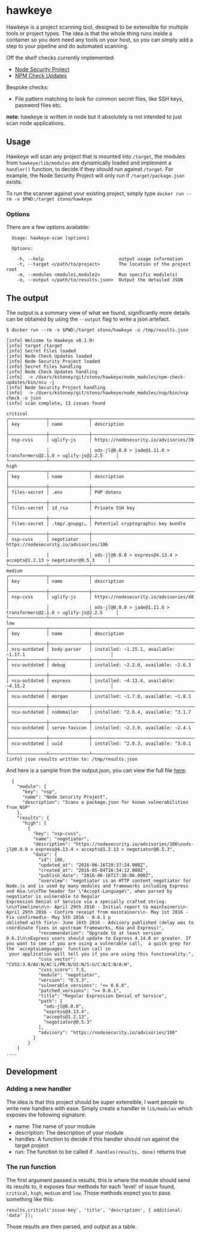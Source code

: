 # hawkeye
Hawkeye is a project scanning tool, designed to be extensible for multiple tools or project types.  The idea is that the whole thing runs inside a container so you dont need any tools on your host, so you can simply add a step to your pipeline and do automated scanning.

Off the shelf checks currently implemented:

  - [Node Security Project](https://github.com/nodesecurity/nsp)
  - [NPM Check Updates](https://github.com/tjunnone/npm-check-updates)

Bespoke checks:

  - File pattern matching to look for common secret files, like SSH keys, password files etc.

__note__: hawkeye is written in node but it absolutely is not intended to just scan node applications.

## Usage
Hawkeye will scan any project that is mounted into `/target`, the modules from `hawkeye/lib/modules` are dynamically loaded and implement a `handler()` function, to decide if they should run against `/target`.  For example, the Node Security Project will only run if `/target/package.json` exists.

To run the scanner against your existing project, simply type `docker run --rm -v $PWD:/target stono/hawkeye`

### Options
There are a few options available:

```
  Usage: hawkeye-scan [options]

  Options:

    -h, --help                            output usage information
    -t, --target </path/to/project>       The location of the project root
    -m, --modules <module1,module2>       Run specific module(s)
    -o, --output </path/to/results.json>  Output the detailed JSON
```

## The output
The output is a summary view of what we found, significantly more details can be obtained by using the `--output` flag to write a json artefact.

```
$ docker run --rm -v $PWD:/target stono/hawkeye -o /tmp/results.json

[info] Welcome to Hawkeye v0.1.0!
[info] target /target
[info] Secret Files loaded
[info] Node Check Updates loaded
[info] Node Security Project loaded
[info] Secret Files handling
[info] Node Check Updates handling
[info]  -> /Users/kstoney/git/stono/hawkeye/node_modules/npm-check-updates/bin/ncu -j
[info] Node Security Project handling
[info]  -> /Users/kstoney/git/stono/hawkeye/node_modules/nsp/bin/nsp check -o json
[info] scan complete, 13 issues found

critical
┌──────────────┬───────────────┬───────────────────────────────────────────────────────────────────────┐
│ key          │ name          │ description                                                           │
├──────────────┼───────────────┼───────────────────────────────────────────────────────────────────────┤
│ nsp-cvss     │ uglify-js     │ https://nodesecurity.io/advisories/39                                 │
│              │               │ ods-jl@0.0.0 > jade@1.11.0 > transformers@2.1.0 > uglify-js@2.2.5     │
└──────────────┴───────────────┴───────────────────────────────────────────────────────────────────────┘
high
┌──────────────┬───────────────┬───────────────────────────────────────────────────────────────────────┐
│ key          │ name          │ description                                                           │
├──────────────┼───────────────┼───────────────────────────────────────────────────────────────────────┤
│ files-secret │ .env          │ PHP dotenv                                                            │
├──────────────┼───────────────┼───────────────────────────────────────────────────────────────────────┤
│ files-secret │ id_rsa        │ Private SSH key                                                       │
├──────────────┼───────────────┼───────────────────────────────────────────────────────────────────────┤
│ files-secret │ .tmp/.gnupg/… │ Potential cryptographic key bundle                                    │
├──────────────┼───────────────┼───────────────────────────────────────────────────────────────────────┤
│ nsp-cvss     │ negotiator    │ https://nodesecurity.io/advisories/106                                │
│              │               │ ods-jl@0.0.0 > express@4.13.4 > accepts@1.2.13 > negotiator@0.5.3     │
└──────────────┴───────────────┴───────────────────────────────────────────────────────────────────────┘
medium
┌──────────────┬───────────────┬───────────────────────────────────────────────────────────────────────┐
│ key          │ name          │ description                                                           │
├──────────────┼───────────────┼───────────────────────────────────────────────────────────────────────┤
│ nsp-cvss     │ uglify-js     │ https://nodesecurity.io/advisories/48                                 │
│              │               │ ods-jl@0.0.0 > jade@1.11.0 > transformers@2.1.0 > uglify-js@2.2.5     │
└──────────────┴───────────────┴───────────────────────────────────────────────────────────────────────┘
low
┌──────────────┬───────────────┬───────────────────────────────────────────────────────────────────────┐
│ key          │ name          │ description                                                           │
├──────────────┼───────────────┼───────────────────────────────────────────────────────────────────────┤
│ ncu-outdated │ body-parser   │ installed: ~1.15.1, available: ~1.17.1                                │
├──────────────┼───────────────┼───────────────────────────────────────────────────────────────────────┤
│ ncu-outdated │ debug         │ installed: ~2.2.0, available: ~2.6.3                                  │
├──────────────┼───────────────┼───────────────────────────────────────────────────────────────────────┤
│ ncu-outdated │ express       │ installed: ~4.13.4, available: ~4.15.2                                │
├──────────────┼───────────────┼───────────────────────────────────────────────────────────────────────┤
│ ncu-outdated │ morgan        │ installed: ~1.7.0, available: ~1.8.1                                  │
├──────────────┼───────────────┼───────────────────────────────────────────────────────────────────────┤
│ ncu-outdated │ nodemailer    │ installed: ^2.6.4, available: ^3.1.7                                  │
├──────────────┼───────────────┼───────────────────────────────────────────────────────────────────────┤
│ ncu-outdated │ serve-favicon │ installed: ~2.3.0, available: ~2.4.1                                  │
├──────────────┼───────────────┼───────────────────────────────────────────────────────────────────────┤
│ ncu-outdated │ uuid          │ installed: ^2.0.3, available: ^3.0.1                                  │
└──────────────┴───────────────┴───────────────────────────────────────────────────────────────────────┘
[info] json results written to: /tmp/results.json
```

And here is a sample from the output.json, you can view the full file [here](test/samples/results.json).
```
  {
    "module": {
      "key": "nsp",
      "name": "Node Security Project",
      "description": "Scans a package.json for known vulnerabilities from NSP"
    },
    "results": {
      "high": [
        {
          "key": "nsp-cvss",
          "name": "negotiator",
          "description": "https://nodesecurity.io/advisories/106\nods-jl@0.0.0 > express@4.13.4 > accepts@1.2.13 > negotiator@0.5.3",
          "data": {
            "id": 106,
            "updated_at": "2016-06-16T20:37:24.000Z",
            "created_at": "2016-05-04T16:34:12.000Z",
            "publish_date": "2016-06-16T17:36:06.000Z",
            "overview": "negotiator is an HTTP content negotiator for Node.js and is used by many modules and frameworks including Express and Koa.\n\nThe header for \"Accept-Language\", when parsed by negotiator is vulnerable to Regular
Expression Denial of Service via a specially crafted string. \n\nTimeline\n\n- April 29th 2016 - Initial report to maintainers\n- April 29th 2016 - Confirm receipt from maintainers\n- May 1st 2016 - Fix confirmed\n- May 5th 2016 - 0.6.1 p
ublished with fix\n- June 16th 2016 - Advisory published (delay was to coordinate fixes in upstream frameworks, Koa and Express)",
            "recommendation": "Upgrade to at least version 0.6.1\n\nExpress users should update to Express 4.14.0 or greater. If you want to see if you are using a vulnerable call,  a quick grep for the `acceptsLanguages` function call in
 your application will tell you if you are using this functionality.",
            "cvss_vector": "CVSS:3.0/AV:N/AC:L/PR:N/UI:N/S:U/C:N/I:N/A:H",
            "cvss_score": 7.5,
            "module": "negotiator",
            "version": "0.5.3",
            "vulnerable_versions": "<= 0.6.0",
            "patched_versions": ">= 0.6.1",
            "title": "Regular Expression Denial of Service",
            "path": [
              "ods-jl@0.0.0",
              "express@4.13.4",
              "accepts@1.2.13",
              "negotiator@0.5.3"
            ],
            "advisory": "https://nodesecurity.io/advisories/106"
          }
        }
    ]
....

```

## Development

### Adding a new handler
The idea is that this project should be super extensible, I want people to write new handlers with ease.  Simply create a handler in `lib/modules` which exposes the following signature:

  - name: The name of your module
  - description: The description of your module
  - handles: A function to decide if this handler should run against the target project
  - run: The function to be called if `.handles(results, done)` returns true

### The run function
The first argument passed is results, this is where the module should send its results to, it exposes four methods for each 'level' of issue found, `critical`, `high`, `medium` and `low`.  Those methods expect you to pass something like this:

```
results.critial('issue-key', 'title', 'description', { additional: 'data' });
```

Those results are then parsed, and output as a table.
